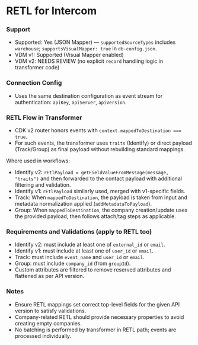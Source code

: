 # RETL for Intercom

### Support

- Supported: Yes (JSON Mapper) — `supportedSourceTypes` includes `warehouse`; `supportsVisualMapper: true` in `db-config.json`.
- VDM v1: Supported (Visual Mapper enabled)
- VDM v2: NEEDS REVIEW (no explicit `record` handling logic in transformer code)

### Connection Config

- Uses the same destination configuration as event stream for authentication: `apiKey`, `apiServer`, `apiVersion`.

### RETL Flow in Transformer

- CDK v2 router honors events with `context.mappedToDestination === true`.
- For such events, the transformer uses `traits` (Identify) or direct payload (Track/Group) as final payload without rebuilding standard mappings.

Where used in workflows:
- Identify v2: `rEtlPayload = getFieldValueFromMessage(message, "traits")` and then forwarded to the contact payload with additional filtering and validation.
- Identify v1: `rEtlPayload` similarly used, merged with v1-specific fields.
- Track: When `mappedToDestination`, the payload is taken from input and metadata normalization applied (`addMetadataToPayload`).
- Group: When `mappedToDestination`, the company creation/update uses the provided payload, then follows attach/tag steps as applicable.

### Requirements and Validations (apply to RETL too)

- Identify v2: must include at least one of `external_id` or `email`.
- Identify v1: must include at least one of `user_id` or `email`.
- Track: must include `event_name` and `user_id` or `email`.
- Group: must include `company_id` (from `groupId`).
- Custom attributes are filtered to remove reserved attributes and flattened as per API version.

### Notes

- Ensure RETL mappings set correct top-level fields for the given API version to satisfy validations.
- Company-related RETL should provide necessary properties to avoid creating empty companies.
- No batching is performed by transformer in RETL path; events are processed individually.